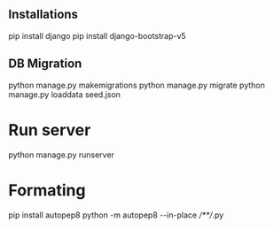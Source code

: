 ## Installations
pip install django
pip install django-bootstrap-v5

## DB Migration
python manage.py makemigrations 
python manage.py migrate
python manage.py loaddata seed.json

# Run server
python manage.py runserver

# Formating

pip install autopep8
python -m autopep8 --in-place */**/*.py